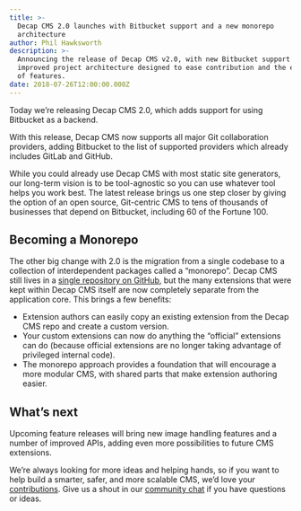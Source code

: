 ```yaml
---
title: >-
  Decap CMS 2.0 launches with Bitbucket support and a new monorepo
  architecture
author: Phil Hawksworth
description: >-
  Announcing the release of Decap CMS v2.0, with new Bitbucket support and an
  improved project architecture designed to ease contribution and the extension
  of features.
date: 2018-07-26T12:00:00.000Z
---
```

Today we’re releasing Decap CMS 2.0, which adds support for using Bitbucket as a backend. 

With this release, Decap CMS now supports all major Git collaboration providers, adding Bitbucket to the list of supported providers which already includes GitLab and GitHub. 

While you could already use Decap CMS with most static site generators, our long-term vision is to be tool-agnostic so you can use whatever tool helps you work best. The latest release brings us one step closer by giving the option of an open source, Git-centric CMS to tens of thousands of businesses that depend on Bitbucket, including 60 of the Fortune 100. 

## Becoming a Monorepo

The other big change with 2.0 is the migration from a single codebase to a collection of interdependent packages called a “monorepo”. Decap CMS still lives in a [single repository on GitHub](https://github.com/netlify/netlify-cms), but the many extensions that were kept within Decap CMS itself are now completely separate from the application core. This brings a few benefits:

* Extension authors can easily copy an existing extension from the Decap CMS repo and create a custom version.
* Your custom extensions can now do anything the “official” extensions can do (because official extensions are no longer taking advantage of privileged internal code).
* The monorepo approach provides a foundation that will encourage a more modular CMS, with shared parts that make extension authoring easier.

## What’s next

Upcoming feature releases will bring new image handling features and a number of improved APIs, adding even more possibilities to future CMS extensions.

We’re always looking for more ideas and helping hands, so if you want to help build a smarter, safer, and more scalable CMS, we’d love your [contributions](/docs/contributor-guide/). Give us a shout in our [community chat](/chat) if you have questions or ideas.
